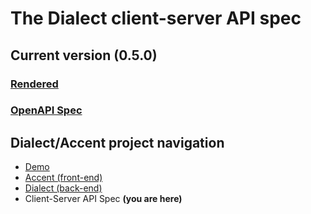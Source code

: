 # The Dialect client-server API spec

## Current version (0.5.0)
### [Rendered](https://app.swaggerhub.com/apis-docs/CabinetCapacity/Dialect/0.5.0)
### [OpenAPI Spec](openapi-spec/0.5.0.yaml)

## Dialect/Accent project navigation

- [Demo](https://accent.vercel.app/)
- [Accent (front-end)](https://github.com/CicadaCinema/accent)
- [Dialect (back-end)](https://github.com/CicadaCinema/dialect-server)
- Client-Server API Spec **(you are here)**
